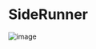 # SideRunner
![image](https://user-images.githubusercontent.com/33200752/166906176-63c8b3cf-459e-4ede-acaa-aac8e94e5641.png)
